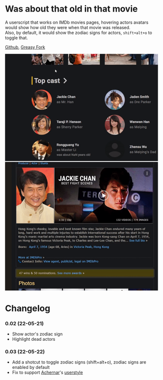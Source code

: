 # Was about that old in that movie
A userscript that works on IMDb movies pages, hovering actors avatars would show how old they were when that movie was released.  
Also, by default, it would show the zodiac signs for actors, `shift+alt+o` to toggle that.

[Github](https://github.com/FlowerForWar/was-about-that-old-in-that-movie), [Greasy Fork](https://greasyfork.org/en/scripts/445300-was-about-that-old-in-that-movie)

<img src="https://raw.githubusercontent.com/FlowerForWar/was-about-that-old-in-that-movie/main/example.gif"/>
<img src="https://raw.githubusercontent.com/FlowerForWar/was-about-that-old-in-that-movie/main/example-2.gif"/>

# Changelog
### 0.02 (22-05-21)
* Show actor's zodiac sign
* Highlight dead actors

### 0.03 (22-05-22)
* Add a shotcut to toggle zodiac signs (shift+alt+o), zodiac signs are enabled by default
* Fix to support [Achernar](https://greasyfork.org/en/users/435938-achernar)'s [userstyle](https://userstyles.world/style/852/imdb-fix-title-page)
